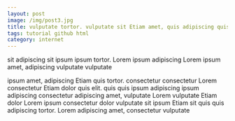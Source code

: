 ```yaml
---
layout: post
image: /img/post3.jpg
title: vulputate tortor. vulputate sit Etiam amet, quis adipiscing quis 
tags: tutorial github html
category: internet
---
```

sit adipiscing sit ipsum ipsum tortor. Lorem ipsum adipiscing Lorem ipsum amet, adipiscing vulputate vulputate 

ipsum amet, adipiscing Etiam quis tortor. consectetur consectetur Lorem consectetur Etiam dolor quis elit. quis quis ipsum adipiscing ipsum adipiscing consectetur adipiscing amet, vulputate Lorem vulputate Etiam dolor Lorem ipsum consectetur dolor vulputate sit ipsum Etiam sit quis quis adipiscing tortor. Lorem adipiscing amet, consectetur vulputate 